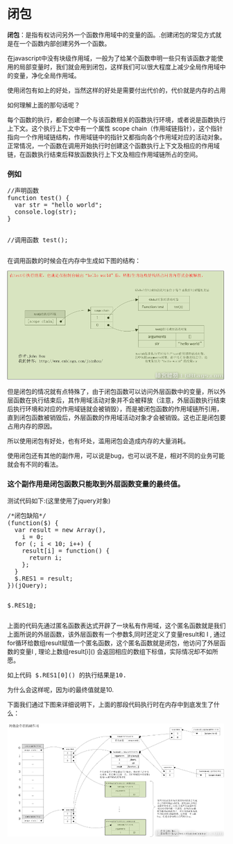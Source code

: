 <h1>闭包</h1>
<p><b>闭包</b>：是指有权访问另外一个函数作用域中的变量的函。.创建闭包的常见方式就是在一个函数内部创建另外一个函数。</p>
<p>在javascript中没有块级作用域，一般为了给某个函数申明一些只有该函数才能使用的局部变量时，我们就会用到闭包，这样我们可以很大程度上减少全局作用域中的变量，净化全局作用域。</p>
<p>使用闭包有如上的好处，当然这样的好处是需要付出代价的，代价就是内存的占用</p>
<p>如何理解上面的那句话呢？</p>
<p>每个函数的执行，都会创建一个与该函数相关的函数执行环境，或者说是函数执行上下文。这个执行上下文中有一个属性 scope chain（作用域链指针），这个指针指向一个作用域链结构，作用域链中的指针又都指向各个作用域对应的活动对象。正常情况，一个函数在调用开始执行时创建这个函数执行上下文及相应的作用域链，在函数执行结束后释放函数执行上下文及相应作用域链所占的空间。</p>

<h3>例如</h3>
<pre>
//声明函数
function test() {
  var str = "hello world";
  console.log(str);
}

//调用函数
test();
</pre>
<p>在调用函数的时候会在内存中生成如下图的结构：</p>
<img src="img/3.png"/>
<p>但是闭包的情况就有点特殊了，由于闭包函数可以访问外层函数中的变量，所以外层函数在执行结束后，其作用域活动对象并不会被释放（注意，外层函数执行结束后执行环境和对应的作用域链就会被销毁），而是被闭包函数的作用域链所引用，直到闭包函数被销毁后，外层函数的作用域活动对象才会被销毁。这也正是闭包要占用内存的原因。</p>
<p>所以使用闭包有好处，也有坏处，滥用闭包会造成内存的大量消耗。</p>

<p>使用闭包还有其他的副作用，可以说是bug，也可以说不是，相对不同的业务可能就会有不同的看法。</p>

<h3>这个副作用是闭包函数只能取到外层函数变量的最终值。</h3>

<p>测试代码如下:(这里使用了jquery对象)</p>
<pre>
/*闭包缺陷*/
(function($) {
  var result = new Array(),
    i = 0;
  for (; i < 10; i++) {
    result[i] = function() {
      return i;
    };
  }
  $.RES1 = result;
})(jQuery);

$.RES1[0]();
</pre>
<p>上面的代码先通过匿名函数表达式开辟了一块私有作用域，这个匿名函数就是我们上面所说的外层函数，该外层函数有一个参数$,同时还定义了变量result和 I , 通过for循环给数组result赋值一个匿名函数，这个匿名函数就是闭包，他访问了外层函数的变量I , 理论上数组result[i]() 会返回相应的数组下标值，实际情况却不如所愿。</p>
<pre>如上代码 $.RES1[0]() 的执行结果是10. </pre>
<p>为什么会这样呢，因为i的最终值就是10.</p>
<p>下面我们通过下图来详细说明下，上面的那段代码执行时在内存中到底发生了什么：</p>
<img src="img/4.png"/>





